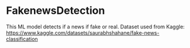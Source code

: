 # FakenewsDetection
This ML model detects if a news if fake or real.
Dataset used from Kaggle: https://www.kaggle.com/datasets/saurabhshahane/fake-news-classification
